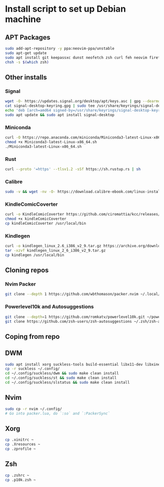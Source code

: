 # Install script to set up Debian machine

## APT Packages

```bash
sudo add-apt-repository -y ppa:neovim-ppa/unstable
sudo apt-get update
sudo apt install git keepassxc dunst neofetch zsh curl feh neovim firefox-esr eza
chsh -s $(which zsh)
```

## Other installs
### Signal
```bash
wget -O- https://updates.signal.org/desktop/apt/keys.asc | gpg --dearmor > signal-desktop-keyring.gpg
cat signal-desktop-keyring.gpg | sudo tee /usr/share/keyrings/signal-desktop-keyring.gpg > /dev/null
echo 'deb [arch=amd64 signed-by=/usr/share/keyrings/signal-desktop-keyring.gpg] https://updates.signal.org/desktop/apt xenial main' |\ sudo tee /etc/apt/sources.list.d/signal-xenial.list
sudo apt update && sudo apt install signal-desktop
```

### Miniconda
```bash
curl -O https://repo.anaconda.com/miniconda/Miniconda3-latest-Linux-x86_64.sh
chmod +x Miniconda3-latest-Linux-x86_64.sh
./Miniconda3-latest-Linux-x86_64.sh
```

### Rust
```bash
curl --proto '=https' --tlsv1.2 -sSf https://sh.rustup.rs | sh
```

### Calibre
```bash
sudo -v && wget -nv -O- https://download.calibre-ebook.com/linux-installer.sh | sudo sh /dev/stdin
```

### KindleComicCoverter
```bash
curl -o KindleComicCoverter https://github.com/ciromattia/kcc/releases/download/v5.6.4/kindleComicConverter-latest-x86_64.AppImage
chmod +x kindleComicCoverter
cp kindleComicCoverter /usr/local/bin
```

### Kindlegen
```bash
curl -o kindlegen_linux_2.6_i386_v2_9.tar.gz https://archive.org/download/kindlegen_linux_2_6_i386_v2_9/kindlegen_linux_2.6_i386_v2_9.tar.gz
tar -xzvf kindlegen_linux_2_6_i386_v2_9.tar.gz
cp kindlegen /usr/local/bin
```

## Cloning repos
### Nvim Packer
```bash
git clone --depth 1 https://github.com/wbthomason/packer.nvim ~/.local/share/nvim/site/pack/packer/start/packer.nvim
```

### Powerlevel10k and Autosuggestions
```bash
git clone --depth=1 https://github.com/romkatv/powerlevel10k.git ~/powerlevel10k
git clone https://github.com/zsh-users/zsh-autosuggestions ~/.zsh/zsh-autosuggestions"
```

## Coping from repo
## DWM
```bash
sudo apt install xorg suckless-tools build-essential libx11-dev libxinerama-dev libxft-dev libwebkit2gtk-4.0-dev 
cp -r suckless ~/.config/
cd ~/.config/suckless/dwm && sudo make clean install
cd ~/.config/suckless/st && sudo make clean install
cd ~/.config/suckless/slstatus && sudo make clean install
```
## Nvim
```bash
sudo cp -r nvim ~/.config/
# Go into packer.lua, do `:so` and `:PackerSync`
```

## Xorg
```bash
cp .xinitrc ~
cp .Xresources ~
cp .zprofile ~
```

## Zsh
```bash
cp .zshrc ~
cp .p10k.zsh ~
```
